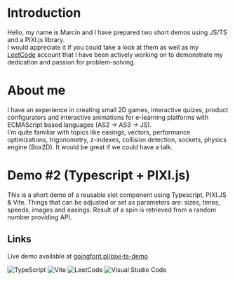 # Introduction
Hello, my name is Marcin and I have prepared two short demos using JS/TS and a PIXI.js library.  
I would appreciate it if you could take a look at them as well as my [LeetCode](https://leetcode.com/marcin228) account that I have been actively working on to demonstrate my dedication and passion for problem-solving.

# About me
I have an experience in creating small 2D games, interactive quizes, product configurators and interactive animations for e-learning platforms with ECMAScript based languages (AS2 -> AS3 -> JS).  
I'm quite familiar with topics like easings, vectors, performance optimizations, trigonometry, z-indexes, collision detection, sockets, physics engine (Box2D). It would be great if we could have a talk.

# Demo #2 (Typescript + PIXI.js)
This is a short demo of a reusable slot component using Typescript, PIXI.JS & Vite.
Things that can be adjusted or set as parameters are: sizes, times, speeds, images and easings.
Result of a spin is retrieved from a random number providing API.

## Links
Live demo available at [goingforit.pl/pixi-ts-demo](https://goingforit.pl/pixi-ts-demo/)

![TypeScript](https://img.shields.io/badge/typescript-%23007ACC.svg?style=for-the-badge&logo=typescript&logoColor=white)
![Vite](https://img.shields.io/badge/vite-%23646CFF.svg?style=for-the-badge&logo=vite&logoColor=white)
![LeetCode](https://img.shields.io/badge/LeetCode-000000?style=for-the-badge&logo=LeetCode&logoColor=#d16c06)
![Visual Studio Code](https://img.shields.io/badge/Visual%20Studio%20Code-0078d7.svg?style=for-the-badge&logo=visual-studio-code&logoColor=white)
